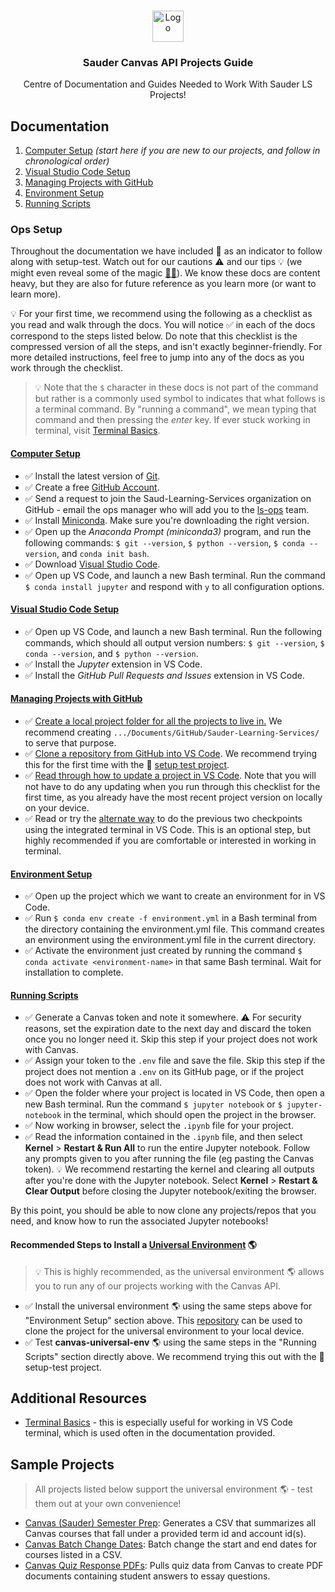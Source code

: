<!-- PROJECT LOGO -->
<br />
<p align="center">
  <div align="center">
    <img src="imgs/sauder-logo.png" alt="Logo" height="50">
  </div>

  <h3 align="center">Sauder Canvas API Projects Guide</h3>

  <p align="center">
    Centre of Documentation and Guides Needed to Work With Sauder LS Projects!
    <br />
  </p>
</p>

<!-- LINKS TO ALL DOCS -->

## Documentation

1. [Computer Setup](docs/computer-setup.md) _(start here if you are new to our projects, and follow in chronological order)_
2. [Visual Studio Code Setup](docs/vscode-setup.md)
3. [Managing Projects with GitHub](docs/github-project-management.md)
4. [Environment Setup](docs/environment-setup.md)
5. [Running Scripts](docs/running-instructions.md)

### Ops Setup

Throughout the documentation we have included 👷 as an indicator to follow along with setup-test. Watch out for our cautions ⚠️ and our tips 💡 (we might even reveal some of the magic [🧙‍♀️](https://tenor.com/EJvb.gif)). We know these docs are content heavy, but they are also for future reference as you learn more (or want to learn more). 

💡 For your first time, we recommend using the following as a checklist as you read and walk through the docs. You will notice :white_check_mark: in each of the docs correspond to the steps listed below. Do note that this checklist is the compressed version of all the steps, and isn't exactly beginner-friendly. For more detailed instructions, feel free to jump into any of the docs as you work through the checklist.

> 💡 Note that the `$` character in these docs is not part of the command but rather is a commonly used symbol to indicates that what follows is a terminal command. By "running a command", we mean typing that command and then pressing the _enter_ key. If ever stuck working in terminal, visit [Terminal Basics](terminal-basics.md).

#### [Computer Setup](docs/computer-setup.md)
- :white_check_mark: Install the latest version of [Git](https://git-scm.com/downloads).
- :white_check_mark: Create a free [GitHub Account](https://github.com/join).
- :white_check_mark: Send a request to join the Saud-Learning-Services organization on GitHub - email the ops manager who will add you to the [ls-ops](https://github.com/orgs/saud-learning-services/teams/ls-ops) team.
- :white_check_mark: Install [Miniconda](https://docs.conda.io/en/latest/miniconda.html). Make sure you're downloading the right version.
- :white_check_mark: Open up the _Anaconda Prompt (miniconda3)_ program, and run the following commands: `$ git --version`, `$ python --version`, `$ conda --version`, and `conda init bash`.
- :white_check_mark: Download [Visual Studio Code](https://code.visualstudio.com/download).
- :white_check_mark: Open up VS Code, and launch a new Bash terminal. Run the command `$ conda install jupyter` and respond with `y` to all configuration options.

#### [Visual Studio Code Setup](docs/vscode-setup.md)
- :white_check_mark: Open up VS Code, and launch a new Bash terminal. Run the following commands, which should all output version numbers: `$ git --version`, `$ conda --version`, and `$ python --version`.
- :white_check_mark: Install the _Jupyter_ extension in VS Code.
- :white_check_mark: Install the _GitHub Pull Requests and Issues_ extension in VS Code.

#### [Managing Projects with GitHub](docs/github-project-management.md)
- :white_check_mark: [Create a local project folder for all the projects to live in.](docs/github-project-management.md#create-a-local-project-folder) We recommend creating `.../Documents/GitHub/Sauder-Learning-Services/` to serve that purpose.
- :white_check_mark: [Clone a repository from GitHub into VS Code](docs/github-project-management.md#cloning-a-project-vs-code). We recommend trying this for the first time with the 👷 [setup test project](https://github.com/saud-learning-services/setup-test).
- :white_check_mark: [Read through how to update a project in VS Code](docs/github-project-management.md#updating-a-project-vs-code). Note that you will not have to do any updating when you run through this checklist for the first time, as you already have the most recent project version on locally on your device.
- :white_check_mark: Read or try the [alternate way](docs/github-project-management.md#optional-managing-github-projects-using-terminal) to do the previous two checkpoints using the integrated terminal in VS Code. This is an optional step, but highly recommended if you are comfortable or interested in working in terminal.

#### [Environment Setup](docs/environment-setup.md)
- :white_check_mark: Open up the project which we want to create an environment for in VS Code.
- :white_check_mark: Run `$ conda env create -f environment.yml` in a Bash terminal from the directory containing the environment.yml file. This command creates an environment using the environment.yml file in the current directory.
- :white_check_mark: Activate the environment just created by running the command `$ conda activate <environment-name>` in that same Bash terminal. Wait for installation to complete.

#### [Running Scripts](docs/running-instructions.md)
- :white_check_mark: Generate a Canvas token and note it somewhere. ⚠️ For security reasons, set the expiration date to the next day and discard the token once you no longer need it. Skip this step if your project does not work with Canvas.
- :white_check_mark: Assign your token to the `.env` file and save the file. Skip this step if the project does not mention a `.env` on its GitHub page, or if the project does not work with Canvas at all.
- :white_check_mark: Open the folder where your project is located in VS Code, then open a new Bash terminal. Run the command `$ jupyter notebook` or `$ jupyter-notebook` in the terminal, which should open the project in the browser.
- :white_check_mark: Now working in browser, select the `.ipynb` file for your project.
- :white_check_mark: Read the information contained in the `.ipynb` file, and then select **Kernel** > **Restart & Run All** to run the entire Jupyter notebook. Follow any prompts given to you after running the file (eg pasting the Canvas token).
💡 We recommend restarting the kernel and clearing all outputs after you're done with the Jupyter notebook. Select **Kernel** > **Restart & Clear Output** before closing the Jupyter notebook/exiting the browser.

By this point, you should be able to now clone any projects/repos that you need, and know how to run the associated Jupyter notebooks!

#### Recommended Steps to Install a [Universal Environment](docs/environment-setup.md#universal-environment-setup) 🌎
> 💡 This is highly recommended, as the universal environment 🌎 allows you to run any of our projects working with the Canvas API.
- :white_check_mark: Install the universal environment 🌎 using the same steps above for "Environment Setup" section above. This [repository](https://github.com/saud-learning-services/instructions-and-other-templates) can be used to clone the project for the universal environment to your local device.
- :white_check_mark: Test **canvas-universal-env** 🌎 using the same steps in the "Running Scripts" section directly above. We recommend trying this out with the 👷 setup-test project.

## Additional Resources

- [Terminal Basics](docs/terminal-basics.md) - this is especially useful for working in VS Code terminal, which is used often in the documentation provided.

## Sample Projects

> All projects listed below support the universal environment 🌎 - test them out at your own convenience!

- [Canvas (Sauder) Semester Prep](https://github.com/saud-learning-services/canvas-saud-semester-prep): Generates a CSV that summarizes all Canvas courses that fall under a provided term id and account id(s).
- [Canvas Batch Change Dates](https://github.com/saud-learning-services/canvas-batch-change-dates): Batch change the start and end dates for courses listed in a CSV.
- [Canvas Quiz Response PDFs](https://github.com/saud-learning-services/quiz-response-pdfs): Pulls quiz data from Canvas to create PDF documents containing student answers to essay questions.